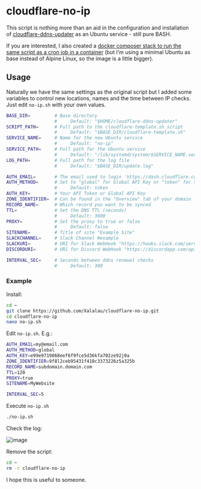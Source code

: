 # cloudflare-no-ip
This script is nothing more than an aid in the configuration and installation of [cloudflare-ddns-updater](https://github.com/K0p1-Git/cloudflare-ddns-updater) as an Ubuntu service - still pure BASH.

If you are interested, I also created a [docker composer stack to run the same script as a cron job in a container](https://github.com/Xalalau/docker-stacks/tree/master/cloudflare-dns) (but I'm using a minimal Ubuntu as base instead of Alpine Linux, so the image is a little bigger).

## Usage

Naturally we have the same settings as the original script but I added some variables to control new locations, names and the time between IP checks. Just edit ``no-ip.sh`` with your own values.
```sh
BASE_DIR=         # Base directory
                  #     Default: "$HOME/cloudflare-ddns-updater"
SCRIPT_PATH=      # Full path to the cloudflare-template.sh script
                  #     Default: "$BASE_DIR/cloudflare-template.sh"
SERVICE_NAME=     # Name for the new Ubuntu service
                  #     Default: "no-ip"
SERVICE_PATH=     # Full path for the Ubuntu service
                  #     Default: "/lib/systemd/system/$SERVICE_NAME.service"
LOG_PATH=         # Full path for the log file
                  #     Default: "$BASE_DIR/update.log"
```

```sh
AUTH_EMAIL=       # The email used to login 'https://dash.cloudflare.com'
AUTH_METHOD=      # Set to "global" for Global API Key or "token" for Scoped API Token
                  #     Default: token
AUTH_KEY=         # Your API Token or Global API Key
ZONE_IDENTIFIER=  # Can be found in the "Overview" tab of your domain
RECORD_NAME=      # Which record you want to be synced
TTL=              # Set the DNS TTL (seconds)
                  #     Default: 3600
PROXY=            # Set the proxy to true or false
                  #     Default: false
SITENAME=         # Title of site "Example Site"
SLACKCHANNEL=     # Slack Channel #example
SLACKURI=         # URI for Slack WebHook "https://hooks.slack.com/services/xxxxx"
DISCORDURI=       # URI for Discord WebHook "https://discordapp.com/api/webhooks/xxxxx"
```

```sh
INTERVAL_SEC=     # Seconds between ddns renewal checks
                  #     Default: 300
```

### Example

Install:

```sh
cd ~
git clone https://github.com/Xalalau/cloudflare-no-ip.git
cd cloudflare-no-ip
nano no-ip.sh
```

Edit ``no-ip.sh``. E.g.:

```sh
AUTH_EMAIL=my@email.com
AUTH_METHOD=global
AUTH_KEY=e99e9719868eef6f9fce5d36kfa702ze92j0a
ZONE_IDENTIFIER=9f8l2ceb95431f418c3373226z5a325b
RECORD_NAME=subdomain.domain.com
TTL=120
PROXY=true
SITENAME=MyWebsite

INTERVAL_SEC=5
```

Execute ``no-ip.sh``

```sh
./no-ip.sh
```

Check the log:

![image](https://user-images.githubusercontent.com/5098527/234381134-75175904-b42e-49b9-97ed-6d74b291674c.png)

Remove the script:

```sh
cd ~
rm -r cloudflare-no-ip
```

I hope this is useful to someone.

